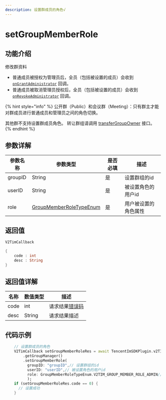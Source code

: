 ```yaml
---
description: 设置群成员的角色√
---
```


# setGroupMemberRole

## 功能介绍

修改群资料

* 普通成员被授权为管理员后，全员（包括被设置的成员）会收到 [`onGrantAdministrator`](../callbacks/ongrantadministratorcallback.md) 回调。
* 普通成员被取消管理员授权后，全员（包括被设置的成员）会收到 [`onRevokeAdministrator`](../callbacks/onrevokeadministratorcallback.md) 回调。

{% hint style="info" %}
公开群（Public）和会议群（Meeting）：只有群主才能对群成员进行普通成员和管理员之间的角色切换。

其他群不支持设置群成员角色。 转让群组请调用 [transferGroupOwner](transfergroupowner.md) 接口。
{% endhint %}

## 参数详解

| 参数名称    | 参数类型                                                           | 是否必填 | 描述         |
| ------- | -------------------------------------------------------------- | ---- | ---------- |
| groupID | String                                                         | 是    | 设置群组的id    |
| userID  | String                                                         | 是    | 被设置角色的用户id |
| role    | [GroupMemberRoleTypeEnum](../enums/groupmemberroletypeenum.md) | 是    | 用户被设置的角色属性 |

## 返回值

```dart
V2TimCallback

{
    code : int
    desc : String
}
```

## 返回值详解

| 名称   | 数值类型   | 描述                                                             |
| ---- | ------ | -------------------------------------------------------------- |
| code | int    | 请求结果[错误码](https://cloud.tencent.com/document/product/269/1671) |
| desc | String | 请求结果描述                                                         |

## 代码示例

```dart
    // 设置群成员的角色
    V2TimCallback setGroupMemberRoleRes = await TencentImSDKPlugin.v2TIMManager
        .getGroupManager()
        .setGroupMemberRole(
          groupID: "groupID",// 设置群组的id
          userID: "userID",// 被设置角色的用户id
          role: GroupMemberRoleTypeEnum.V2TIM_GROUP_MEMBER_ROLE_ADMIN// 用户被设置的角色属性
          );
    if (setGroupMemberRoleRes.code == 0) {
      // 设置成功
    }
```
